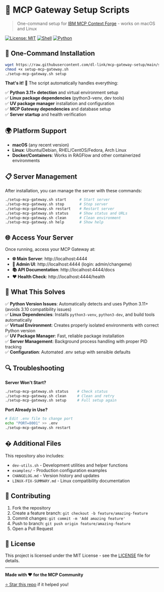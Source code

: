 # 🐍 MCP Gateway Setup Scripts

> One-command setup for [IBM MCP Context Forge](https://github.com/IBM/mcp-context-forge) - works on macOS and Linux

[![License: MIT](https://img.shields.io/badge/License-MIT-yellow.svg)](https://opensource.org/licenses/MIT)
[![Shell](https://img.shields.io/badge/Shell-Bash-green.svg)](https://www.gnu.org/software/bash/)
[![Python](https://img.shields.io/badge/Python-3.11%2B-blue.svg)](https://www.python.org/)

## 🚀 **One-Command Installation**

```bash
wget https://raw.githubusercontent.com/dl-link/mcp-gateway-setup/main/setup-mcp-gateway.sh
chmod +x setup-mcp-gateway.sh
./setup-mcp-gateway.sh setup
```

**That's it!** 🎉 The script automatically handles everything:

✅ **Python 3.11+ detection** and virtual environment setup  
✅ **Linux package dependencies** (python3-venv, dev tools)  
✅ **UV package manager** installation and configuration  
✅ **MCP Gateway dependencies** and database setup  
✅ **Server startup** and health verification  

## 🌍 **Platform Support**

- **macOS** (any recent version)
- **Linux**: Ubuntu/Debian, RHEL/CentOS/Fedora, Arch Linux
- **Docker/Containers**: Works in RAGFlow and other containerized environments

## 📋 **Server Management**

After installation, you can manage the server with these commands:

```bash
./setup-mcp-gateway.sh start      # Start server
./setup-mcp-gateway.sh stop       # Stop server
./setup-mcp-gateway.sh restart    # Restart server
./setup-mcp-gateway.sh status     # Show status and URLs
./setup-mcp-gateway.sh clean      # Clean environment
./setup-mcp-gateway.sh help       # Show help
```

## 🌐 **Access Your Server**

Once running, access your MCP Gateway at:

- **🌐 Main Server**: http://localhost:4444
- **🔧 Admin UI**: http://localhost:4444 (login: admin/changeme)
- **📚 API Documentation**: http://localhost:4444/docs
- **❤️ Health Check**: http://localhost:4444/health

## 🔧 **What This Solves**

✅ **Python Version Issues**: Automatically detects and uses Python 3.11+ (avoids 3.10 compatibility issues)  
✅ **Linux Dependencies**: Installs `python3-venv`, `python3-dev`, and build tools automatically  
✅ **Virtual Environment**: Creates properly isolated environments with correct Python version  
✅ **UV Package Manager**: Fast, reliable package installation  
✅ **Server Management**: Background process handling with proper PID tracking  
✅ **Configuration**: Automated .env setup with sensible defaults  

## 🔍 **Troubleshooting**

**Server Won't Start?**
```bash
./setup-mcp-gateway.sh status    # Check status
./setup-mcp-gateway.sh clean     # Clean and retry
./setup-mcp-gateway.sh setup     # Full setup again
```

**Port Already in Use?**
```bash
# Edit .env file to change port
echo "PORT=8001" >> .env
./setup-mcp-gateway.sh restart
```

## � **Additional Files**

This repository also includes:
- `dev-utils.sh` - Development utilities and helper functions
- `examples/` - Production configuration examples
- `CHANGELOG.md` - Version history and updates
- `LINUX-FIX-SUMMARY.md` - Linux compatibility documentation

## 🤝 **Contributing**

1. Fork the repository
2. Create a feature branch: `git checkout -b feature/amazing-feature`  
3. Commit changes: `git commit -m 'Add amazing feature'`
4. Push to branch: `git push origin feature/amazing-feature`
5. Open a Pull Request

## 📝 **License**

This project is licensed under the MIT License - see the [LICENSE](LICENSE) file for details.

---

**Made with ❤️ for the MCP Community**

[⭐ Star this repo](https://github.com/dl-link/mcp-gateway-setup) if it helped you!

